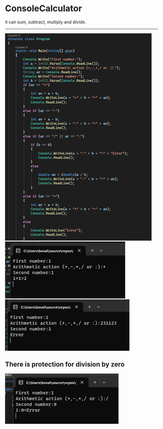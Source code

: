 # ConsoleCalculator
it can sum, subtract, multiply and divide.
___
![Screenshot](https://github.com/neomitt/ConsoleCalculator/blob/main/screen1.png)
![Screenshot](https://github.com/neomitt/ConsoleCalculator/blob/main/screen2.png)
![Screenshot](https://github.com/neomitt/ConsoleCalculator/blob/main/screen3.png)
## There is **protection for division by zero**
![Screenshot](https://github.com/neomitt/ConsoleCalculator/blob/main/screen4.png)
